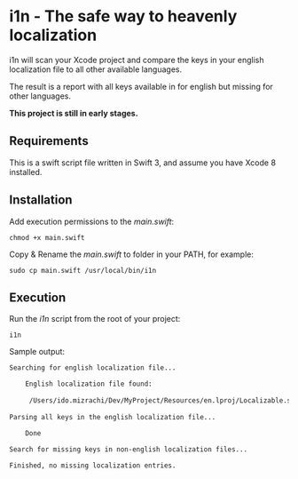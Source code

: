 # i1n - The safe way to heavenly localization 
i1n will scan your Xcode project and compare the keys in your english localization file
to all other available languages.

The result is a report with all keys available in for english but missing for other languages.


**This project is still in early stages.**

## Requirements 
This is a swift script file written in Swift 3, and assume you have Xcode 8 installed.

## Installation
Add execution permissions to the *main.swift*:

`chmod +x main.swift`

Copy & Rename the *main.swift* to folder in your PATH, for example:

`sudo cp main.swift /usr/local/bin/i1n`

## Execution
Run the *i1n* script from the root of your project:

`i1n`

Sample output:

```bash
Searching for english localization file...

	English localization file found:
  
	 /Users/ido.mizrachi/Dev/MyProject/Resources/en.lproj/Localizable.strings
   
Parsing all keys in the english localization file...

	Done
  
Search for missing keys in non-english localization files...

Finished, no missing localization entries.
```
